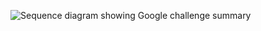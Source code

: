 <div class="common-image-format">

![Sequence diagram showing Google challenge summary](/img/authenticators/dotnet-authenticators-google-challenge-summary.png)

</div>